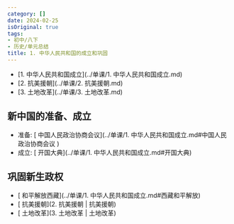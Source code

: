 ```yaml
---
category: []
date: 2024-02-25
isOriginal: true
tags:
- 初中/八下
- 历史/单元总结
title: 1. 中华人民共和国的成立和巩固
---
```

- [1. 中华人民共和国成立](../单课/1. 中华人民共和国成立.md)
- [2. 抗美援朝](../单课/2. 抗美援朝.md)
- [3. 土地改革](../单课/3. 土地改革.md)

## 新中国的准备、成立
- 准备:  [ 中国人民政治协商会议](../单课/1. 中华人民共和国成立.md#中国人民政治协商会议 )
- 成立: [ 开国大典](../单课/1. 中华人民共和国成立.md#开国大典)
## 巩固新生政权
- [ 和平解放西藏](../单课/1. 中华人民共和国成立.md#西藏和平解放)
- [ 抗美援朝](2. 抗美援朝 | 抗美援朝)
- [ 土地改革](3. 土地改革 | 土地改革)